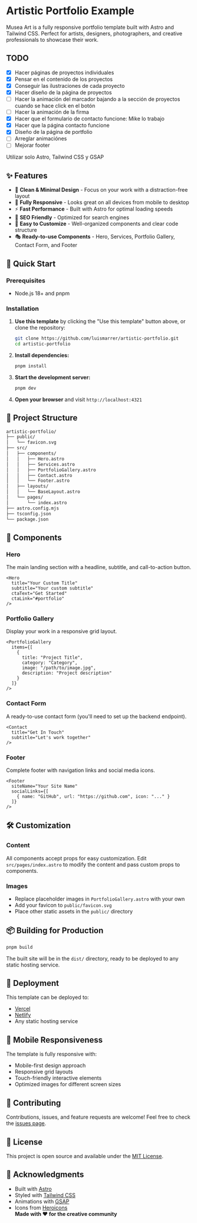 # Artistic Portfolio Example

Musea Art is a fully responsive portfolio template built with Astro and Tailwind CSS. Perfect for artists, designers, photographers, and creative professionals to showcase their work.

## TODO

- [X] Hacer páginas de proyectos individuales
- [X] Pensar en el contenido de los proyectos
- [X] Conseguir las ilustraciones de cada proyecto
- [X] Hacer diseño de la página de proyectos
- [ ] Hacer la animación del marcador bajando a la sección de proyectos cuando se hace click en el botón
- [ ] Hacer la animación de la firma
- [X] Hacer que el formulario de contacto funcione: Mike lo trabajo
- [X] Hacer que la página contacto funcione
- [X] Diseño de la página de portfolio
- [ ] Arreglar animaciónes
- [ ] Mejorar footer

Utilizar solo Astro, Tailwind CSS y GSAP

## ✨ Features

- 🎨 **Clean & Minimal Design** - Focus on your work with a distraction-free layout
- 📱 **Fully Responsive** - Looks great on all devices from mobile to desktop
- ⚡ **Fast Performance** - Built with Astro for optimal loading speeds
- 🎯 **SEO Friendly** - Optimized for search engines
- 🔧 **Easy to Customize** - Well-organized components and clear code structure
- 🎭 **Ready-to-use Components** - Hero, Services, Portfolio Gallery, Contact Form, and Footer

## 🚀 Quick Start

### Prerequisites

- Node.js 18+ and pnpm

### Installation

1. **Use this template** by clicking the "Use this template" button above, or clone the repository:

    ```bash
    git clone https://github.com/luismarrer/artistic-portfolio.git
    cd artistic-portfolio
    ```

2. **Install dependencies:**

    ```bash
    pnpm install
    ```

3. **Start the development server:**

    ```bash
    pnpm dev
    ```

4. **Open your browser** and visit `http://localhost:4321`

## 📁 Project Structure

```bash
artistic-portfolio/
├── public/
│   └── favicon.svg
├── src/
│   ├── components/
│   │   ├── Hero.astro
│   │   ├── Services.astro
│   │   ├── PortfolioGallery.astro
│   │   ├── Contact.astro
│   │   └── Footer.astro
│   ├── layouts/
│   │   └── BaseLayout.astro
│   └── pages/
│       └── index.astro
├── astro.config.mjs
├── tsconfig.json
└── package.json
```

## 🎨 Components

### Hero

The main landing section with a headline, subtitle, and call-to-action button.

```astro
<Hero 
  title="Your Custom Title"
  subtitle="Your custom subtitle"
  ctaText="Get Started"
  ctaLink="#portfolio"
/>
```

### Portfolio Gallery

Display your work in a responsive grid layout.

```astro
<PortfolioGallery 
  items={[
    {
      title: "Project Title",
      category: "Category",
      image: "/path/to/image.jpg",
      description: "Project description"
    }
  ]}
/>
```

### Contact Form

A ready-to-use contact form (you'll need to set up the backend endpoint).

```astro
<Contact 
  title="Get In Touch"
  subtitle="Let's work together"
/>
```

### Footer

Complete footer with navigation links and social media icons.

```astro
<Footer 
  siteName="Your Site Name"
  socialLinks={[
    { name: "GitHub", url: "https://github.com", icon: "..." }
  ]}
/>
```

## 🛠️ Customization

### Content

All components accept props for easy customization. Edit `src/pages/index.astro` to modify the content and pass custom props to components.

### Images

- Replace placeholder images in `PortfolioGallery.astro` with your own
- Add your favicon to `public/favicon.svg`
- Place other static assets in the `public/` directory

## 📦 Building for Production

```bash
pnpm build
```

The built site will be in the `dist/` directory, ready to be deployed to any static hosting service.

## 🚢 Deployment

This template can be deployed to:

- [Vercel](https://vercel.com/)
- [Netlify](https://netlify.com/)
- Any static hosting service

## 📱 Mobile Responsiveness

The template is fully responsive with:

- Mobile-first design approach
- Responsive grid layouts
- Touch-friendly interactive elements
- Optimized images for different screen sizes

## 🤝 Contributing

Contributions, issues, and feature requests are welcome! Feel free to check the [issues page](https://github.com/luismarrer/artistic-portfolio/issues).

## 📄 License

This project is open source and available under the [MIT License](LICENSE).

## 🙏 Acknowledgments

- Built with [Astro](https://astro.build/)
- Styled with [Tailwind CSS](https://tailwindcss.com/)
- Animations with [GSAP](https://gsap.com/)
- Icons from [Heroicons](https://heroicons.com/)\
**Made with ❤️ for the creative community**
